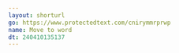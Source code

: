 ```yaml
---
layout: shorturl
go: https://www.protectedtext.com/cnirymmrprwp
name: Move to word
dt: 240410135137
---
```

